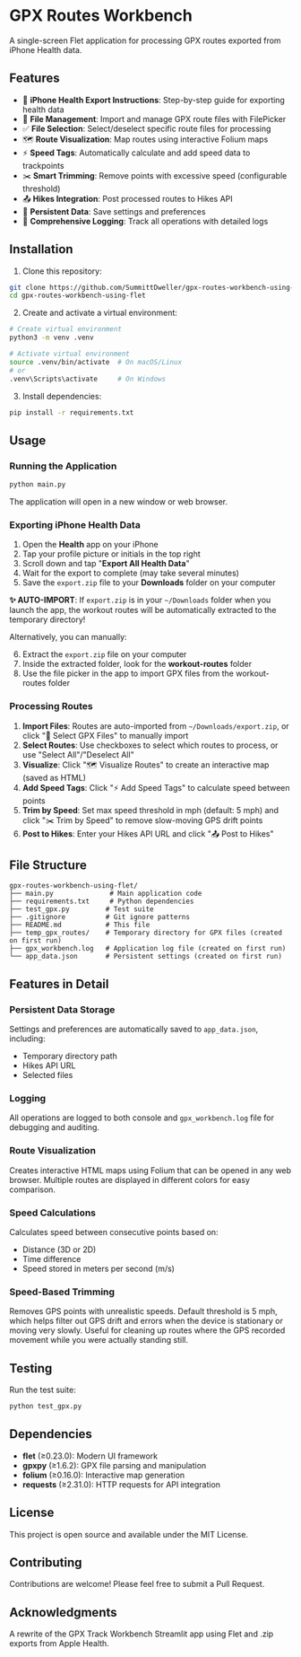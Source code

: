# GPX Routes Workbench

A single-screen Flet application for processing GPX routes exported from iPhone Health data.

## Features

- 📱 **iPhone Health Export Instructions**: Step-by-step guide for exporting health data
- 📁 **File Management**: Import and manage GPX route files with FilePicker
- ✅ **File Selection**: Select/deselect specific route files for processing
- 🗺️ **Route Visualization**: Map routes using interactive Folium maps
- ⚡ **Speed Tags**: Automatically calculate and add speed data to trackpoints
- ✂️ **Smart Trimming**: Remove points with excessive speed (configurable threshold)
- 📤 **Hikes Integration**: Post processed routes to Hikes API
- 💾 **Persistent Data**: Save settings and preferences
- 📝 **Comprehensive Logging**: Track all operations with detailed logs

## Installation

1. Clone this repository:
```bash
git clone https://github.com/SummittDweller/gpx-routes-workbench-using-flet.git
cd gpx-routes-workbench-using-flet
```

2. Create and activate a virtual environment:
```bash
# Create virtual environment
python3 -m venv .venv

# Activate virtual environment
source .venv/bin/activate  # On macOS/Linux
# or
.venv\Scripts\activate     # On Windows
```

3. Install dependencies:
```bash
pip install -r requirements.txt
```

## Usage

### Running the Application

```bash
python main.py
```

The application will open in a new window or web browser.

### Exporting iPhone Health Data

1. Open the **Health** app on your iPhone
2. Tap your profile picture or initials in the top right
3. Scroll down and tap "**Export All Health Data**"
4. Wait for the export to complete (may take several minutes)
5. Save the `export.zip` file to your **Downloads** folder on your computer

**✨ AUTO-IMPORT**: If `export.zip` is in your `~/Downloads` folder when you launch the app, the workout routes will be automatically extracted to the temporary directory!

Alternatively, you can manually:

6. Extract the `export.zip` file on your computer
7. Inside the extracted folder, look for the **workout-routes** folder
8. Use the file picker in the app to import GPX files from the workout-routes folder

### Processing Routes

1. **Import Files**: Routes are auto-imported from `~/Downloads/export.zip`, or click "📁 Select GPX Files" to manually import
2. **Select Routes**: Use checkboxes to select which routes to process, or use "Select All"/"Deselect All"
3. **Visualize**: Click "🗺️ Visualize Routes" to create an interactive map (saved as HTML)
4. **Add Speed Tags**: Click "⚡ Add Speed Tags" to calculate speed between points
5. **Trim by Speed**: Set max speed threshold in mph (default: 5 mph) and click "✂️ Trim by Speed" to remove slow-moving GPS drift points
6. **Post to Hikes**: Enter your Hikes API URL and click "📤 Post to Hikes"

## File Structure

```
gpx-routes-workbench-using-flet/
├── main.py              # Main application code
├── requirements.txt     # Python dependencies
├── test_gpx.py         # Test suite
├── .gitignore          # Git ignore patterns
├── README.md           # This file
├── temp_gpx_routes/    # Temporary directory for GPX files (created on first run)
├── gpx_workbench.log   # Application log file (created on first run)
└── app_data.json       # Persistent settings (created on first run)
```

## Features in Detail

### Persistent Data Storage
Settings and preferences are automatically saved to `app_data.json`, including:
- Temporary directory path
- Hikes API URL
- Selected files

### Logging
All operations are logged to both console and `gpx_workbench.log` file for debugging and auditing.

### Route Visualization
Creates interactive HTML maps using Folium that can be opened in any web browser. Multiple routes are displayed in different colors for easy comparison.

### Speed Calculations
Calculates speed between consecutive points based on:
- Distance (3D or 2D)
- Time difference
- Speed stored in meters per second (m/s)

### Speed-Based Trimming
Removes GPS points with unrealistic speeds. Default threshold is 5 mph, which helps filter out GPS drift and errors when the device is stationary or moving very slowly. Useful for cleaning up routes where the GPS recorded movement while you were actually standing still.

## Testing

Run the test suite:
```bash
python test_gpx.py
```

## Dependencies

- **flet** (≥0.23.0): Modern UI framework
- **gpxpy** (≥1.6.2): GPX file parsing and manipulation
- **folium** (≥0.16.0): Interactive map generation
- **requests** (≥2.31.0): HTTP requests for API integration

## License

This project is open source and available under the MIT License.

## Contributing

Contributions are welcome! Please feel free to submit a Pull Request.

## Acknowledgments

A rewrite of the GPX Track Workbench Streamlit app using Flet and .zip exports from Apple Health.
